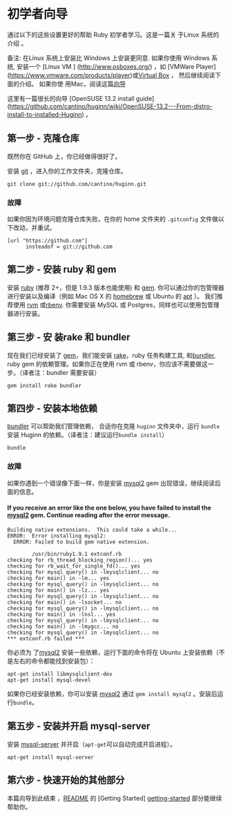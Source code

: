 # 初学者向导

 通过以下的这些设置更好的帮助 Ruby 初学者学习。这是一篇关 于Linux 系统的介绍 。

备注:  在Linux 系统上安装比 Windows 上安装更同意. 
如果你使用 Windows 系统, 安装一个 [Linux VM ] (http://www.osboxes.org/) ，如 [VMWare Player] (https://www.vmware.com/products/player)或[Virtual Box](https://www.virtualbox.org/) ，
然后继续阅读下面的介绍。
如果你使 用Mac，阅读这篇[向导](https://github.com/cantino/huginn/wiki/Novice-Setup-Guide-for-Mac)

这里有一篇很长的向导 [OpenSUSE 13.2 install guide] (https://github.com/cantino/huginn/wiki/OpenSUSE-13.2---From-distro-install-to-installed-Huginn) 。

## 第一步 - 克隆仓库
既然你在 GitHub 上，你已经做得很好了。

安装 [git][git] ，进入你的工作文件夹，克隆仓库。

[git]: http://git-scm.com/

```shell
git clone git://github.com/cantino/huginn.git
```

### 故障
如果你因为环境问题克隆仓库失败，在你的 home 文件夹的 `.gitconfig` 文件做以下改动，并重试。
```shell
[url "https://github.com"]
      insteadof = git://github.com
```

## 第二步 - 安装 ruby 和 gem
安装 [ruby][ruby]  (推荐 2+，但是 1.9.3 版本也能使用) 和 [gem][gem]. 你可以通过你的包管理器进行安装以及编译（例如 Mac OS X 的 [homebrew][homebrew] 或 Ubuntu 的 [apt][apt] ）。 我们推荐使用  [rvm](http://rvm.io/) 或[rbenv](https://github.com/sstephenson/rbenv).  你需要安装 MySQL 或 Postgres，同样也可以使用包管理器进行安装。

[ruby]: http://www.ruby-lang.org/en/
[gem]: http://rubygems.org/
[apt]: http://linux.die.net/man/8/apt-get
[homebrew]: http://brew.sh

## 第三步 - 安 装rake 和 bundler
现在我们已经安装了 [gem][gem]，我们能安装  [rake][rake]，ruby 任务构建工具,  和[bundler][bundler], ruby gem 的依赖管理。如果你正在使用 rvm 或 rbenv，你应该不需要做这一步。（译者注：bundler 需要安装）

```shell
gem install rake bundler
```

[rake]: http://rake.rubyforge.org/
[bundler]: http://gembundler.com/

## 第四步 - 安装本地依赖
[bundler][bundler] 可以帮助我们管理依赖， 合适你在克隆 `huginn` 文件夹中，运行 `bundle` 安装 Huginn 的依赖。（译者注：建议运行`bundle install`）

```shell
bundle
```

### 故障
如果你遇到一个错误像下面一样，你是安装 [mysql2][mysql2] gem 出现错误，继续阅读后面的信息。

#### If you receive an error like the one below, you have failed to install the [mysql2][mysql2] gem. Continue reading after the error message.
[mysql2]: https://github.com/brianmario/mysql

```
Building native extensions.  This could take a while...
ERROR:  Error installing mysql2:
  ERROR: Failed to build gem native extension.

        /usr/bin/ruby1.9.1 extconf.rb
checking for rb_thread_blocking_region()... yes
checking for rb_wait_for_single_fd()... yes
checking for mysql_query() in -lmysqlclient... no
checking for main() in -lm... yes
checking for mysql_query() in -lmysqlclient... no
checking for main() in -lz... yes
checking for mysql_query() in -lmysqlclient... no
checking for main() in -lsocket... no
checking for mysql_query() in -lmysqlclient... no
checking for main() in -lnsl... yes
checking for mysql_query() in -lmysqlclient... no
checking for main() in -lmygcc... no
checking for mysql_query() in -lmysqlclient... no
*** extconf.rb failed ***
```

你必须为 了[mysql2][mysql2] 安装一些依赖，运行下面的命令将在 Ubuntu 上安装依赖（不是左右的命令都能找到安装包）：

```shell
apt-get install libmysqlclient-dev
apt-get install mysql-devel
```

[mysql2-deps]: https://github.com/brianmario/mysql2#installing

如果你已经安装依赖，你可以安装 [mysql2][mysql2] 通过 `gem install mysql2` 。安装后运 行`bundle`。

## 第五步 - 安装并开启 mysql-server
安装 [mysql-server][mysql-server] 并开启（`apt-get`可以自动完成开启进程）。

[mysql-server]: https://launchpad.net/mysql-server

```shell
apt-get install mysql-server
```

## 第六步 - 快速开始的其他部分
本篇向导到此结束 ，[README][README] 的 [Getting Started] [getting-started] 部分能继续帮助你。

[getting-started]: https://github.com/cantino/huginn#getting-started
[README]: https://github.com/cantino/huginn#readme
